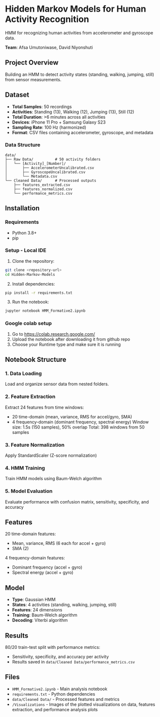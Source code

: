 # Hidden Markov Models for Human Activity Recognition

HMM for recognizing human activities from accelerometer and gyroscope data.

**Team**: Afsa Umutoniwase, David Niyonshuti

## Project Overview

Building an HMM to detect activity states (standing, walking, jumping, still) from sensor measurements.

## Dataset

- **Total Samples**: 50 recordings
- **Activities**: Standing (13), Walking (12), Jumping (13), Still (12)
- **Total Duration**: >6 minutes across all activities
- **Devices**: iPhone 11 Pro + Samsung Galaxy S23
- **Sampling Rate**: 100 Hz (harmonized)
- **Format**: CSV files containing accelerometer, gyroscope, and metadata

### Data Structure
```
data/
├── Raw Data/          # 50 activity folders
│   └── [Activity]_[Number]/
│       ├── AccelerometerUncalibrated.csv
│       ├── GyroscopeUncalibrated.csv
│       └── Metadata.csv
└── Cleaned Data/      # Processed outputs
    ├── features_extracted.csv
    ├── features_normalized.csv
    └── performance_metrics.csv
```

## Installation

### Requirements
- Python 3.8+
- pip

### Setup - Local IDE

1. Clone the repository:
```bash
git clone <repository-url>
cd Hidden-Markov-Models
```

2. Install dependencies:
```bash
pip install -r requirements.txt
```

3. Run the notebook:
```bash
jupyter notebook HMM_Formative2.ipynb
```
### Google colab setup

1. Go to https://colab.research.google.com/
2. Upload the notebook after downloading it from github repo
3. Choose your Runtime type and make sure it is running

## Notebook Structure

### 1. Data Loading
Load and organize sensor data from nested folders.

### 2. Feature Extraction
Extract 24 features from time windows:
- 20 time-domain (mean, variance, RMS for accel/gyro, SMA)
- 4 frequency-domain (dominant frequency, spectral energy)
Window size: 1.5s (150 samples), 50% overlap
Total: 398 windows from 50 samples

### 3. Feature Normalization
Apply StandardScaler (Z-score normalization)

### 4. HMM Training
Train HMM models using Baum-Welch algorithm

### 5. Model Evaluation
Evaluate performance with confusion matrix, sensitivity, specificity, and accuracy

## Features

20 time-domain features:
- Mean, variance, RMS (6 each for accel + gyro)
- SMA (2)

4 frequency-domain features:
- Dominant frequency (accel + gyro)
- Spectral energy (accel + gyro)

## Model

- **Type**: Gaussian HMM
- **States**: 4 activities (standing, walking, jumping, still)
- **Features**: 24 dimensions
- **Training**: Baum-Welch algorithm
- **Decoding**: Viterbi algorithm

## Results

80/20 train-test split with performance metrics:
- Sensitivity, specificity, and accuracy per activity
- Results saved in `data/Cleaned Data/performance_metrics.csv`

## Files

- `HMM_Formative2.ipynb` - Main analysis notebook
- `requirements.txt` - Python dependencies
- `data/Cleaned Data/` - Processed features and metrics
- `/Visualizations` - Images of the plotted visualizations on data, features extraction, and performance analysis plots
